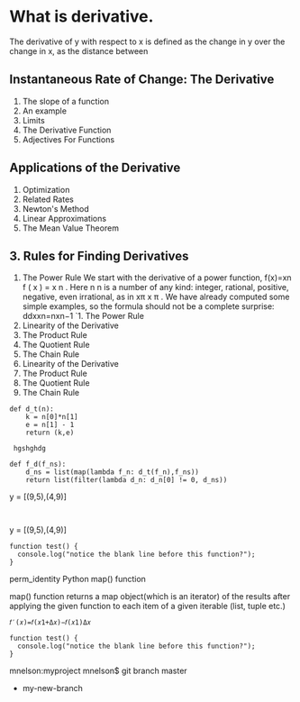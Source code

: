 # What is derivative.
The derivative of y with respect to x is defined as the change in y over the change in x, as the distance between
## Instantaneous Rate of Change: The Derivative
1. The slope of a function
2. An example
3. Limits
4. The Derivative Function
5. Adjectives For Functions

## Applications of the Derivative
1. Optimization
2. Related Rates
3. Newton's Method
4. Linear Approximations
5. The Mean Value Theorem
## 3. Rules for Finding Derivatives
1. The Power Rule
We start with the derivative of a power function, f(x)=xn
f
(
x
)
=
x
n
. Here n
n
 is a number of any kind: integer, rational, positive, negative, even irrational, as in xπ
x
π
. We have already computed some simple examples, so the formula should not be a complete surprise:
ddxxn=nxn−1
`1. The Power Rule
2. Linearity of the Derivative
3. The Product Rule
4. The Quotient Rule
5. The Chain Rule
2. Linearity of the Derivative
3. The Product Rule
4. The Quotient Rule
5. The Chain Rule

 
```
def d_t(n):
    k = n[0]*n[1]
    e = n[1] - 1
    return (k,e)
```

` hgshghdg`



```
def f_d(f_ns):
    d_ns = list(map(lambda f_n: d_t(f_n),f_ns))
    return list(filter(lambda d_n: d_n[0] != 0, d_ns))
```
y = [(9,5),(4,9)]
```


```
y = [(9,5),(4,9)]

```
function test() {
  console.log("notice the blank line before this function?");
}
```
perm_identity
Python map() function

map() function returns a map object(which is an iterator) of the results after applying the given function to each item of a given iterable (list, tuple etc.)



```
𝑓′(𝑥)=𝑓(𝑥1+Δ𝑥)−𝑓(𝑥1)Δ𝑥

```


```
function test() {
  console.log("notice the blank line before this function?");
}
```
mnelson:myproject mnelson$ git branch
  master
* my-new-branch


